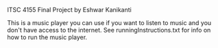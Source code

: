 ITSC 4155 Final Project by Eshwar Kanikanti

This is a music player you can use if you want to listen to music and you don't have access to the internet.
See runningInstructions.txt for info on how to run the music player.
